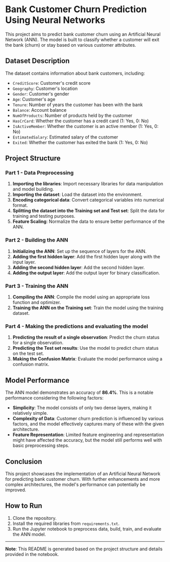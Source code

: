 # Bank Customer Churn Prediction Using Neural Networks

This project aims to predict bank customer churn using an Artificial Neural Network (ANN). The model is built to classify whether a customer will exit the bank (churn) or stay based on various customer attributes.

## Dataset Description

The dataset contains information about bank customers, including:
- `CreditScore`: Customer's credit score
- `Geography`: Customer's location
- `Gender`: Customer's gender
- `Age`: Customer's age
- `Tenure`: Number of years the customer has been with the bank
- `Balance`: Account balance
- `NumOfProducts`: Number of products held by the customer
- `HasCrCard`: Whether the customer has a credit card (1: Yes, 0: No)
- `IsActiveMember`: Whether the customer is an active member (1: Yes, 0: No)
- `EstimatedSalary`: Estimated salary of the customer
- `Exited`: Whether the customer has exited the bank (1: Yes, 0: No)

## Project Structure

### Part 1 - Data Preprocessing

1. **Importing the libraries**: Import necessary libraries for data manipulation and model building.
2. **Importing the dataset**: Load the dataset into the environment.
3. **Encoding categorical data**: Convert categorical variables into numerical format.
4. **Splitting the dataset into the Training set and Test set**: Split the data for training and testing purposes.
5. **Feature Scaling**: Normalize the data to ensure better performance of the ANN.

### Part 2 - Building the ANN

1. **Initializing the ANN**: Set up the sequence of layers for the ANN.
2. **Adding the first hidden layer**: Add the first hidden layer along with the input layer.
3. **Adding the second hidden layer**: Add the second hidden layer.
4. **Adding the output layer**: Add the output layer for binary classification.

### Part 3 - Training the ANN

1. **Compiling the ANN**: Compile the model using an appropriate loss function and optimizer.
2. **Training the ANN on the Training set**: Train the model using the training dataset.

### Part 4 - Making the predictions and evaluating the model

1. **Predicting the result of a single observation**: Predict the churn status for a single observation.
2. **Predicting the Test set results**: Use the model to predict churn status on the test set.
3. **Making the Confusion Matrix**: Evaluate the model performance using a confusion matrix.

## Model Performance

The ANN model demonstrates an accuracy of **86.4%**. This is a notable performance considering the following factors:
- **Simplicity**: The model consists of only two dense layers, making it relatively simple.
- **Complexity of Data**: Customer churn prediction is influenced by various factors, and the model effectively captures many of these with the given architecture.
- **Feature Representation**: Limited feature engineering and representation might have affected the accuracy, but the model still performs well with basic preprocessing steps.

## Conclusion

This project showcases the implementation of an Artificial Neural Network for predicting bank customer churn. With further enhancements and more complex architectures, the model's performance can potentially be improved.

## How to Run

1. Clone the repository.
2. Install the required libraries from `requirements.txt`.
3. Run the Jupyter notebook to preprocess data, build, train, and evaluate the ANN model.

---

**Note**: This README is generated based on the project structure and details provided in the notebook.
